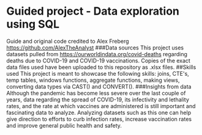# Guided project - Data exploration using SQL
Guide and original code credited to Alex Freberg https://github.com/AlexTheAnalyst
###Data sources 
This project uses datasets pulled from https://ourworldindata.org/covid-deaths regarding deaths due to COVID-19 and COVID-19 vaccinations. Copies of the exact data files used have been uploaded to this repository as .xlsx files. 
##Skills used
This project is meant to showcase the following skills: joins, CTE's, temp tables, windows functions, aggregate functions, making views, converting data types via CAST() and CONVERT().
###Insights from data
Although the pandemic has become less severe over the last couple of years, data regarding the spread of COVID-19, its infectivity and lethality rates, and the rate at which vaccines are administered is still important and fascinating data to analyze. Analyzing datasets such as this one can help give direction to efforts to curb infection rates, increase vaccination rates and improve general public health and safety. 
